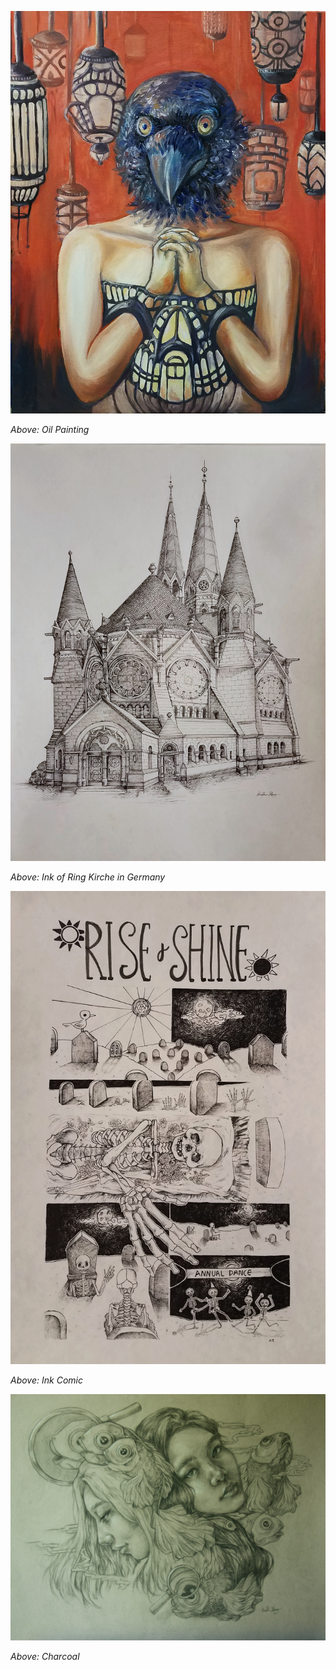 ![Nest](img/KristineZheng_nest.jpg)

*Above: Oil Painting*

![Ring Kirche](img/KristineZheng_ringkirche.jpg)

*Above: Ink of Ring Kirche in Germany*

![Rise & Shine](img/KristineZheng_Rise&shine.jpg)

*Above: Ink Comic*

![Sisters](img/sisters.jpg)

*Above: Charcoal*